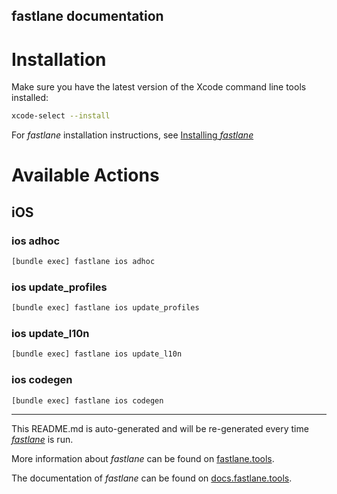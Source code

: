 fastlane documentation
----

# Installation

Make sure you have the latest version of the Xcode command line tools installed:

```sh
xcode-select --install
```

For _fastlane_ installation instructions, see [Installing _fastlane_](https://docs.fastlane.tools/#installing-fastlane)

# Available Actions

## iOS

### ios adhoc

```sh
[bundle exec] fastlane ios adhoc
```



### ios update_profiles

```sh
[bundle exec] fastlane ios update_profiles
```



### ios update_l10n

```sh
[bundle exec] fastlane ios update_l10n
```



### ios codegen

```sh
[bundle exec] fastlane ios codegen
```



----

This README.md is auto-generated and will be re-generated every time [_fastlane_](https://fastlane.tools) is run.

More information about _fastlane_ can be found on [fastlane.tools](https://fastlane.tools).

The documentation of _fastlane_ can be found on [docs.fastlane.tools](https://docs.fastlane.tools).
